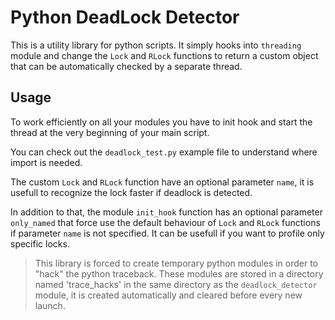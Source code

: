 # Python DeadLock Detector

This is a utility library for python scripts. It simply hooks into `threading` module and change the `Lock` and `RLock` functions to return a custom object that can be automatically checked by a separate thread.

## Usage

To work efficiently on all your modules you have to init hook and start the thread at the very beginning of your main script.

You can check out the `deadlock_test.py` example file to understand where import is needed.

The custom `Lock` and `RLock` function have an optional parameter `name`, it is usefull to recognize the lock faster if deadlock is detected.

In addition to that, the module `init_hook` function has an optional parameter `only_named` that force use the default behaviour of `Lock` and `RLock` functions if parameter `name` is not specified. It can be usefull if you want to profile only specific locks.

> This library is forced to create temporary python modules in order to "hack" the python traceback.
> These modules are stored in a directory named 'trace_hacks' in the same directory as the `deadlock_detector` module, it is created automatically and cleared before every new launch.